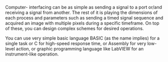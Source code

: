 Computer- interfacing can be as simple as sending a signal to a port or/and receiving a signal from another. The rest of it is playing the dimensions of each process and parameters such as sending a timed signal sequence and acquired an image with multiple pixels during a specific timeframe. On top of these, you can design complex schemes for desired operations.

You can use very simple basic language BASIC (as the name implies) for a single task or C for high-speed response time, or Assembly for very low-level action, or graphic programming language like LabVIEW for an instrument-like operation.
